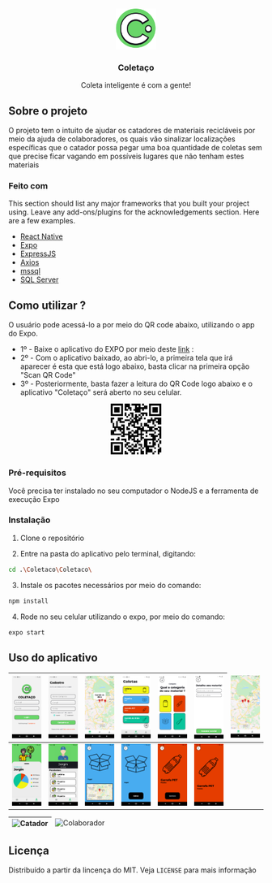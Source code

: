 <!-- PROJECT LOGO -->
<br />
<p align="center">
  <img src="Coletaco/assets/icon.png" alt="Logo" width="80" height="80">
  <h3 align="center">Coletaço</h3>
  <p align="center">
    Coleta inteligente é com a gente!
  </p>
</p>

<!-- ABOUT THE PROJECT -->
## Sobre o projeto

O projeto tem o intuito de ajudar os catadores de materiais recicláveis por meio da ajuda de colaboradores, os quais vão sinalizar localizações específicas que o catador possa pegar uma boa quantidade de coletas sem que precise ficar vagando em possíveis lugares que não tenham estes materiais


### Feito com

This section should list any major frameworks that you built your project using. Leave any add-ons/plugins for the acknowledgements section. Here are a few examples.
* [React Native](https://reactnative.dev)
* [Expo](https://expo.io)
* [ExpressJS](https://expressjs.com/pt-br/)
* [Axios](https://github.com/axios/axios)
* [mssql](https://github.com/tediousjs/node-mssql)
* [SQL Server](https://www.microsoft.com/pt-br/sql-server)

<!-- GETTING STARTED -->
## Como utilizar ?

O usuário pode acessá-lo a por meio do QR code abaixo, utilizando o app do Expo.
    
- 1º - Baixe o aplicativo do EXPO por meio deste [link](https://play.google.com/store/apps/details?id=host.exp.exponent&hl=pt_BR&gl=US) : 
- 2º - Com o aplicativo baixado, ao abri-lo, a primeira tela que irá aparecer é esta que está logo abaixo, basta clicar na primeira opção "Scan QR Code"
- 3º - Posteriormente, basta fazer a leitura do QR Code logo abaixo e o aplicativo "Coletaço" será aberto no seu celular.

<p align="center">
  <img src="images/QRCode_Coletaco.png" alt="QRcode" width="100" height="100">
</p>


### Pré-requisitos

Você precisa ter instalado no seu computador o NodeJS e a ferramenta de execução Expo

### Instalação

1. Clone o repositório

2. Entre na pasta do aplicativo pelo terminal, digitando:
```sh
cd .\Coletaco\Coletaco\
```

3. Instale os pacotes necessários por meio do comando:
```sh
npm install
```

4. Rode no seu celular utilizando o expo, por meio do comando:
```sh
expo start
```


<!-- USAGE EXAMPLES -->
## Uso do aplicativo

<div style=" margin:0 auto ">
<table>
<thead>
  <tr>
    <th><img src="images/1_login.png" alt="Login"></th>
    <th><img src="images/2_cadastro.png" alt="Cadastro"></th>
    <th><img src="images/3_mapaColab.png" alt="Mapa Colaborador"></th>
    <th><img src="images/4_coletas.png" alt="Lista de coletas"></th>
    <th><img src="images/5_cadastroColeta.png" alt="Cadastro da coleta 1"></th>
    <th><img src="images/6_CadastroColeta.png" alt="Cadastro da coleta 2"></th>
    <td><img src="images/7_mapaCatador.png" alt="Mapa Catador"></td>
  </tr>
</thead>
<tbody>
  <tr>
    <td><img src="images/8_perfilColab.png" alt="Perfil do colaborador"></td>
    <td><img src="images/9_perfilCatador.png" alt="Perfil do catador"></td>
    <td><img src="images/10_mapaColeta.png" alt="Mapa da tela coleta"></td>
    <td><img src="images/11_coletaColab.png" alt="Tela coleta do colaborador"></td>
    <td><img src="images/12_coletado.png" alt="Coleta que foi coletada"></td>
    <td><img src="images/13_coletado.png" alt="Coleta coletada"></td>
  </tr>
</tbody>
</table>

<table>
<thead>
  <tr>
    <th><img src="images/Catador.gif" alt="Catador"></th>
    <td><img src="images/Colaborador.gif" alt="Colaborador"></td>
  </tr>
</thead>
</table>
</div>

<!-- LICENSE -->
## Licença

Distribuído a partir da lincença do MIT. Veja `LICENSE` para mais informação
